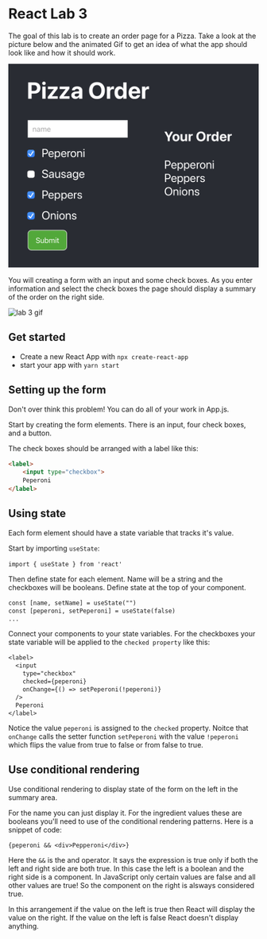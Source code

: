 # React Lab 3 

The goal of this lab is to create an order page for a Pizza. Take a look at the picture below and the animated Gif to get an idea of what the app should look like and how it should work. 

![lab 3 image](images/lab-3.png)

You will creating a form with an input and some check boxes. As you enter information and select the check boxes the page should display a summary of the order on the right side. 

![lab 3 gif](images/lab-3.gif)

## Get started 

- Create a new React App with `npx create-react-app`
- start your app with `yarn start`

## Setting up the form

Don't over think this problem! You can do all of your work in App.js. 

Start by creating the form elements. There is an input, four check boxes, and a button. 

The check boxes should be arranged with a label like this: 

```HTML
<label>
	<input type="checkbox">
	Peperoni
</label>
```

## Using state

Each form element should have a state variable that tracks it's value. 

Start by importing `useState`:

`import { useState } from 'react'`

Then define state for each element. Name will be a string and the checkboxes will be booleans. Define state at the top of your component. 

```JS
const [name, setName] = useState("")
const [peperoni, setPeperoni] = useState(false)
...
```

Connect your components to your state variables. For the checkboxes your state variable will be applied to the `checked property` like this:

```JS
<label>
  <input
    type="checkbox"
    checked={peperoni}
    onChange={() => setPeperoni(!peperoni)}
  />
  Peperoni
</label>
```

Notice the value `peperoni` is assigned to the `checked` property. Noitce that `onChange` calls the setter function `setPeperoni` with the value `!peperoni` which flips the value from true to false or from false to true. 

## Use conditional rendering

Use conditional rendering to display state of the form on the left in the summary area. 

For the name you can just display it. For the ingredient values these are booleans you'll need to use of the conditional rendering patterns. Here is a snippet of code: 

```JS
{peperoni && <div>Pepperoni</div>}
```

Here the `&&` is the and operator. It says the expression is true only if both the left and right side are both true. In this case the left is a boolean and the right side is a component. In JavaScript only certain values are false and all other values are true! So the component on the right is alsways considered true. 

In this arrangement if the value on the left is true then React will display the value on the right. If the value on the left is false React doesn't display anything. 
